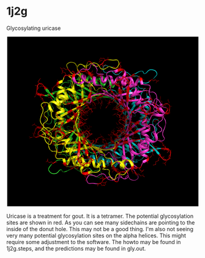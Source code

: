# 1j2g
Glycosylating uricase
<p align="center">
  <img src="1j2g.png" width="500"/>
</p>

Uricase is a treatment for gout. It is a tetramer. The potential glycosylation sites are shown in red. As you can see many sidechains are pointing to the inside of the donut hole. This may not be a good thing. I'm also not seeing very many potential glycosylation sites on the alpha helices. This might require some adjustment to the software. The howto may be found in 1j2g.steps, and the predictions may be found in gly.out.
